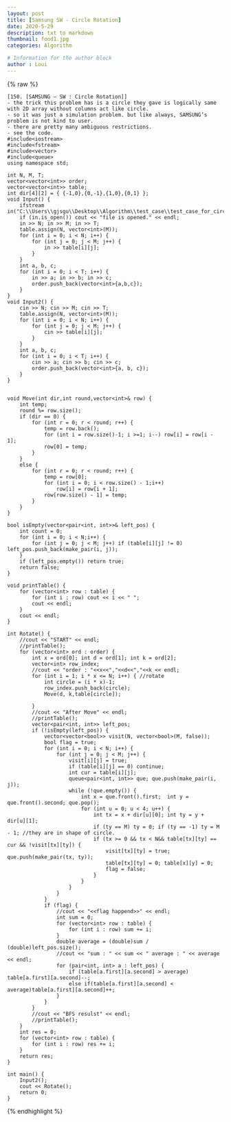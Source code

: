 ```yaml
---
layout: post
title: [Samsung SW - Circle Rotation]
date: 2020-5-29
description: txt to markdown
thumbnail: food1.jpg
categories: Algorithm

# Information for the author block
author : Loui
---
```


{% raw %}

	﻿[150. [SAMSUNG – SW : Circle Rotation]] 
	- the trick this problem has is a circle they gave is logically same with 2D array without columns act like circle.
	- so it was just a simulation problem. but like always, SAMSUNG’s problem is not kind to user.
	- there are pretty many ambiguous restrictions.
	- see the code.
	#include<iostream>
	#include<fstream>
	#include<vector>
	#include<queue>
	using namespace std;
	
	int N, M, T;
	vector<vector<int>> order;
	vector<vector<int>> table;
	int dir[4][2] = { {-1,0},{0,-1},{1,0},{0,1} };
	void Input() {
		ifstream in("C:\\Users\\gjsgu\\Desktop\\Algorithm\\test_case\\test_case_for_circle_rotation.txt");
		if (in.is_open()) cout << "file is opened." << endl;
		in >> N; in >> M; in >> T;
		table.assign(N, vector<int>(M));
		for (int i = 0; i < N; i++) {
			for (int j = 0; j < M; j++) {
				in >> table[i][j];
			}
		}
		int a, b, c;
		for (int i = 0; i < T; i++) {
			in >> a; in >> b; in >> c;
			order.push_back(vector<int>{a,b,c});
		}
	}
	void Input2() {
		cin >> N; cin >> M; cin >> T;
		table.assign(N, vector<int>(M));
		for (int i = 0; i < N; i++) {
			for (int j = 0; j < M; j++) {
				cin >> table[i][j];
			}
		}
		int a, b, c;
		for (int i = 0; i < T; i++) {
			cin >> a; cin >> b; cin >> c;
			order.push_back(vector<int>{a, b, c});
		}
	}
	
	
	void Move(int dir,int round,vector<int>& row) {
		int temp;
		round %= row.size();
		if (dir == 0) {
			for (int r = 0; r < round; r++) {
				temp = row.back();
				for (int i = row.size()-1; i >=1; i--) row[i] = row[i - 1];
				row[0] = temp;
			}
		}
		else {
			for (int r = 0; r < round; r++) {
				temp = row[0];
				for (int i = 0; i < row.size() - 1;i++) 
					row[i] = row[i + 1];
				row[row.size() - 1] = temp;
			}
		}
	}
	
	bool isEmpty(vector<pair<int, int>>& left_pos) {
		int count = 0;
		for (int i = 0; i < N;i++) {
			for (int j = 0; j < M; j++) if (table[i][j] != 0) left_pos.push_back(make_pair(i, j));
		}
		if (left_pos.empty()) return true;
		return false;
	}
	
	void printTable() {
		for (vector<int> row : table) {
			for (int i : row) cout << i << " ";
			cout << endl;
		}
		cout << endl;
	}
	
	int Rotate() {
		//cout << "START" << endl;
		//printTable();
		for (vector<int> ord : order) {
			int x = ord[0]; int d = ord[1]; int k = ord[2];
			vector<int> row_index;
			//cout << "order : "<<x<<","<<d<<","<<k << endl;
			for (int i = 1; i * x <= N; i++) { //rotate
				int circle = (i * x)-1;
				row_index.push_back(circle);
				Move(d, k,table[circle]);
				
			}
			//cout << "After Move" << endl;
			//printTable();
			vector<pair<int, int>> left_pos;
			if (!isEmpty(left_pos)) {
				vector<vector<bool>> visit(N, vector<bool>(M, false));
				bool flag = true;
				for (int i = 0; i < N; i++) {
					for (int j = 0; j < M; j++) {
						visit[i][j] = true;
						if (table[i][j] == 0) continue;
						int cur = table[i][j];
						queue<pair<int, int>> que; que.push(make_pair(i, j));
						while (!que.empty()) {
							int x = que.front().first;  int y = que.front().second; que.pop();
							for (int u = 0; u < 4; u++) {
								int tx = x + dir[u][0]; int ty = y + dir[u][1];
								if (ty == M) ty = 0; if (ty == -1) ty = M - 1; //they are in shape of circle.
								if (tx >= 0 && tx < N&& table[tx][ty] == cur && !visit[tx][ty]) {
									visit[tx][ty] = true; que.push(make_pair(tx, ty));
									table[tx][ty] = 0; table[x][y] = 0;
									flag = false;
								}
							}
						}
					}
				}
				if (flag) {
					//cout << "<<flag happend>>" << endl;
					int sum = 0;
					for (vector<int> row : table) {
						for (int i : row) sum += i;
					}
					double average = (double)sum / (double)left_pos.size();
					//cout << "sum : " << sum << " average : " << average << endl;
					for (pair<int, int> a : left_pos) {
						if (table[a.first][a.second] > average) table[a.first][a.second]--;
						else if(table[a.first][a.second] < average)table[a.first][a.second]++;
					}
				}
			}
			//cout << "BFS resulst" << endl;
			//printTable();
		}
		int res = 0;
		for (vector<int> row : table) {
			for (int i : row) res += i;
		}
		return res;
	}
	
	int main() {
		Input2();
		cout << Rotate();
		return 0;
	}
	
	
	
	
{% endhighlight %}
